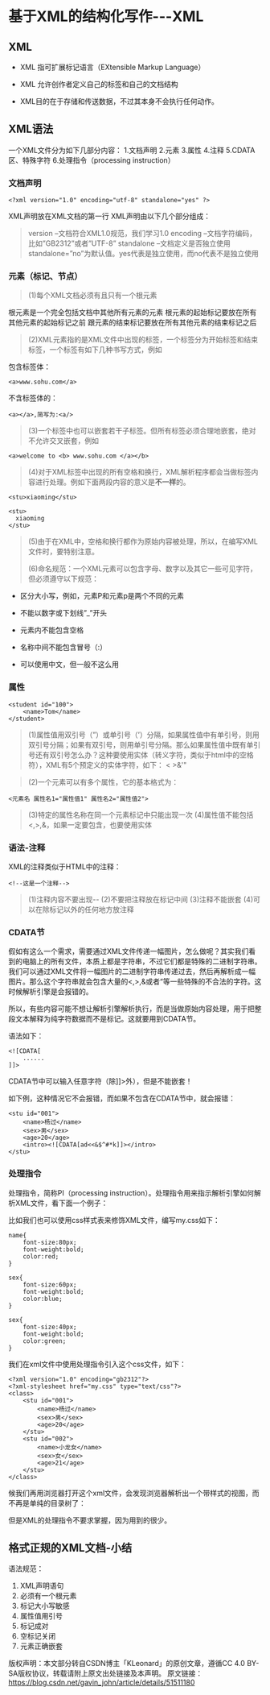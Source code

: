 # 基于XML的结构化写作---XML

## XML

- XML 指可扩展标记语言（EXtensible Markup Language）

- XML 允许创作者定义自己的标签和自己的文档结构

- XML目的在于存储和传送数据，不过其本身不会执行任何动作。

## XML语法

一个XML文件分为如下几部分内容：
1.文档声明
2.元素
3.属性
4.注释
5.CDATA区、特殊字符
6.处理指令（processing instruction）

### 文档声明

```
<?xml version="1.0" encoding="utf-8" standalone="yes" ?>
```

XML声明放在XML文档的第一行
XML声明由以下几个部分组成：

> version –文档符合XML1.0规范，我们学习1.0
> encoding –文档字符编码，比如”GB2312”或者”UTF-8”
> standalone –文档定义是否独立使用
> standalone=”no”为默认值。yes代表是独立使用，而no代表不是独立使用

### 元素（标记、节点）

> (1)每个XML文档必须有且只有一个根元素

根元素是一个完全包括文档中其他所有元素的元素
根元素的起始标记要放在所有其他元素的起始标记之前
跟元素的结束标记要放在所有其他元素的结束标记之后

> (2)XML元素指的是XML文件中出现的标签，一个标签分为开始标签和结束标签，一个标签有如下几种书写方式，例如

包含标签体：

```
<a>www.sohu.com</a>
```

不含标签体的：

```
<a></a>,简写为:<a/>
```

> (3)一个标签中也可以嵌套若干子标签。但所有标签必须合理地嵌套，绝对不允许交叉嵌套，例如
>

```
<a>welcome to <b> www.sohu.com </a></b>
```

> (4)对于XML标签中出现的所有空格和换行，XML解析程序都会当做标签内容进行处理。例如下面两段内容的意义是**不一样**的。

```
<stu>xiaoming</stu>
```

```<stu>
<stu>  
  xiaoming
</stu>
```

> (5)由于在XML中，空格和换行都作为原始内容被处理，所以，在编写XML文件时，要特别注意。
>
> (6)命名规范：一个XML元素可以包含字母、数字以及其它一些可见字符，但必须遵守以下规范：

- 区分大小写，例如，元素P和元素p是两个不同的元素

- 不能以数字或下划线”_”开头

- 元素内不能包含空格

- 名称中间不能包含冒号（:）

- 可以使用中文，但一般不这么用

### 属性

```
<student id="100">
    <name>Tom</name>
</student>
```

> (1)属性值用双引号（”）或单引号（’）分隔，如果属性值中有单引号，则用双引号分隔；如果有双引号，则用单引号分隔。那么如果属性值中既有单引号还有双引号怎么办？这种要使用实体（转义字符，类似于html中的空格符），XML有5个预定义的实体字符，如下： &lt; &gt;&amp;&apos;&quot;

> (2)一个元素可以有多个属性，它的基本格式为：

```
<元素名 属性名1="属性值1" 属性名2="属性值2">
```

> (3)特定的属性名称在同一个元素标记中只能出现一次 
> (4)属性值不能包括<,>,&，如果一定要包含，也要使用实体

### 语法-注释

XML的注释类似于HTML中的注释：

```
<!--这是一个注释-->
```

> (1)注释内容不要出现--
> (2)不要把注释放在标记中间
> (3)注释不能嵌套
> (4)可以在除标记以外的任何地方放注释

### CDATA节

假如有这么一个需求，需要通过XML文件传递一幅图片，怎么做呢？其实我们看到的电脑上的所有文件，本质上都是字符串，不过它们都是特殊的二进制字符串。我们可以通过XML文件将一幅图片的二进制字符串传递过去，然后再解析成一幅图片。那么这个字符串就会包含大量的<,>,&或者“等一些特殊的不合法的字符。这时候解析引擎是会报错的。

所以，有些内容可能不想让解析引擎解析执行，而是当做原始内容处理，用于把整段文本解释为纯字符数据而不是标记。这就要用到CDATA节。

语法如下：

```
<![CDATA[
    ......
]]>
```

CDATA节中可以输入任意字符（除]]>外），但是不能嵌套！

如下例，这种情况它不会报错，而如果不包含在CDATA节中，就会报错：

```
<stu id="001">
    <name>杨过</name> 
    <sex>男</sex>
    <age>20</age>
    <intro><![CDATA[ad<<&$^#*k]]></intro>
</stu>
```

### 处理指令

处理指令，简称PI（processing instruction）。处理指令用来指示解析引擎如何解析XML文件，看下面一个例子：

比如我们也可以使用css样式表来修饰XML文件，编写my.css如下：

```
name{
    font-size:80px;
    font-weight:bold;
    color:red;
}

sex{
    font-size:60px;
    font-weight:bold;
    color:blue;
}

sex{
    font-size:40px;
    font-weight:bold;
    color:green;
}
```



我们在xml文件中使用处理指令引入这个css文件，如下：

```
<?xml version="1.0" encoding="gb2312"?>
<?xml-stylesheet href="my.css" type="text/css"?>
<class>
    <stu id="001">
        <name>杨过</name> 
        <sex>男</sex>
        <age>20</age>
    </stu>  
    <stu id="002">
        <name>小龙女</name>    
        <sex>女</sex>
        <age>21</age>
    </stu>
</class>
```

候我们再用浏览器打开这个xml文件，会发现浏览器解析出一个带样式的视图，而不再是单纯的目录树了：

但是XML的处理指令不要求掌握，因为用到的很少。

## 格式正规的XML文档-小结

语法规范：

1. XML声明语句
2. 必须有一个根元素
3. 标记大小写敏感
4. 属性值用引号
5. 标记成对
6. 空标记关闭
7. 元素正确嵌套

版权声明：本文部分转自CSDN博主「KLeonard」的原创文章，遵循CC 4.0 BY-SA版权协议，转载请附上原文出处链接及本声明。
原文链接：https://blog.csdn.net/gavin_john/article/details/51511180
